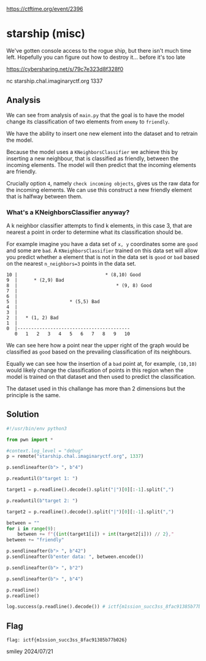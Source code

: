 https://ctftime.org/event/2396

# starship (misc)

We've gotten console access to the rogue ship, but there isn't much time left. Hopefully you can figure out how to destroy it... before it's too late

https://cybersharing.net/s/79c7e323d8f328f0

nc starship.chal.imaginaryctf.org 1337

## Analysis

We can see from analysis of `main.py` that the goal is to have the model change its classification of two elements from `enemy` to `friendly`.

We have the ability to insert one new element into the dataset and to retrain the model.

Because the model uses a `KNeighborsClassifier` we achieve this by inserting a new neighbour, that is classified as friendly, between the incoming elements. The model will then predict that the incoming elements are friendly.

Crucially option `4`, namely `check incoming objects`, gives us the raw data for the incoming elements. We can use this construct a new friendly element that is halfway between them.

### What's a KNeighborsClassifier anyway?

A k neighbor classifier attempts to find k elements, in this case 3, that are nearest a point in order to determine what its classification should be.

For example imagine you have a data set of `x, y` coordinates some are `good` and some are `bad`. A `KNeighborsClassifier` trained on this data set will allow you predict whether a element that is not in the data set is `good` or `bad` based on the nearest `n_neighbors=3` points in the data set.

```
10 |                                * (8,10) Good
9  |      * (2,9) Bad
8  |                                    * (9, 8) Good
7  |
6  |
5  |                   * (5,5) Bad
4  |
3  |
2  |   * (1, 2) Bad
1  |
0  |-----------------------------------------
   0   1   2   3   4   5   6   7   8   9   10
```

We can see here how a point near the upper right of the graph would be classified as `good` based on the prevailing classification of its neighbours.

Equally we can see how the insertion of a `bad` point at, for example, `(10,10)` would likely change the classification of points in this region when the model is trained on that dataset and then used to predict the classification.

The dataset used in this challange has more than 2 dimensions but the principle is the same.

## Solution

```python
#!/usr/bin/env python3

from pwn import *

#context.log_level = "debug"
p = remote("starship.chal.imaginaryctf.org", 1337)

p.sendlineafter(b"> ", b"4")

p.readuntil(b"target 1: ")

target1 = p.readline().decode().split("|")[0][:-1].split(",")

p.readuntil(b"target 2: ")

target2 = p.readline().decode().split("|")[0][:-1].split(",")

between = ""
for i in range(9):
    between += f"{(int(target1[i]) + int(target2[i])) // 2},"
between += "friendly"

p.sendlineafter(b"> ", b"42")
p.sendlineafter(b"enter data: ", between.encode())

p.sendlineafter(b"> ", b"2")

p.sendlineafter(b"> ", b"4")

p.readline()
p.readline()

log.success(p.readline().decode()) # ictf{m1ssion_succ3ss_8fac91385b77b026}
```

## Flag
`flag: ictf{m1ssion_succ3ss_8fac91385b77b026}`

smiley 2024/07/21
